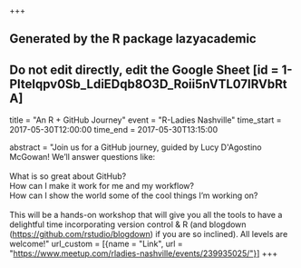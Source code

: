 +++
## Generated by the R package lazyacademic
## Do not edit directly, edit the Google Sheet [id = 1-PItelqpv0Sb_LdiEDqb8O3D_Roii5nVTL07IRVbRtA]
title = "An R + GitHub Journey"
event = "R-Ladies Nashville"
time_start = 2017-05-30T12:00:00
time_end = 2017-05-30T13:15:00

abstract = "Join us for a GitHub journey, guided by Lucy D'Agostino McGowan! We’ll answer questions like: <br><br>What is so great about GitHub?<br>How can I make it work for me and my workflow?<br>How can I show the world some of the cool things I’m working on?<br><br>This will be a hands-on workshop that will give you all the tools to have a delightful time incorporating version control & R (and blogdown (https://github.com/rstudio/blogdown) if you are so inclined). All levels are welcome!"
url_custom = [{name = "Link", url = "https://www.meetup.com/rladies-nashville/events/239935025/"}]
+++
